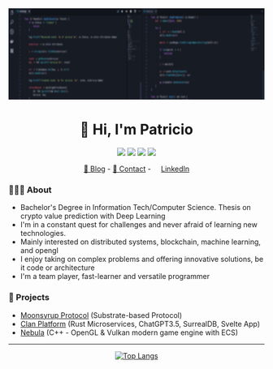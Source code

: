 <div align="center">
<img height="180" src="images/background-blur.jpg" />
</div>

<h1 align="center">👋 Hi, I'm Patricio</h1>

<p align="center">
  <img src="https://img.shields.io/badge/rust-%23000000.svg?style=for-the-badge&logo=rust&logoColor=white" />
  <img src="https://img.shields.io/badge/go-%2300ADD8.svg?style=for-the-badge&logo=go&logoColor=white" />
  <img src="https://img.shields.io/badge/c++-%2300599C.svg?style=for-the-badge&logo=c%2B%2B&logoColor=white" />
  <img src="https://img.shields.io/badge/Solidity-%23363636.svg?style=for-the-badge&logo=solidity&logoColor=white" />
</p>
<div align="center">
  <a href="https://notquine.dev">📖 Blog</a> - <a href="mailto:hi@patricionapoli.dev">📧 Contact</a> - 
  <img height="12" width="12" src="https://cdn.simpleicons.org/linkedin" /> <a href="https://linkedin.com/in/patricionapoli"> LinkedIn</a>
</div>

<h3> 🧔🏻‍♂️ About </h3>

- Bachelor's Degree in Information Tech/Computer Science. Thesis on crypto value prediction with Deep Learning
- I'm in a constant quest for challenges and never afraid of learning new technologies.
- Mainly interested on distributed systems, blockchain, machine learning, and opengl 
- I enjoy taking on complex problems and offering innovative solutions, be it code or architecture
- I'm a team player, fast-learner and versatile programmer

<h3> 🚀 Projects </h3>

- [Moonsyrup Protocol](https://moonsyrup.com) (Substrate-based Protocol)
- [Clan Platform](https://www.clanacademy.com/) (Rust Microservices, ChatGPT3.5, SurrealDB, Svelte App)
- [Nebula](https://github.com/PatricioNapoli/nebula) (C++ - OpenGL & Vulkan modern game engine with ECS)

<hr/>

<div align="center">
 
[![Top Langs](https://github-readme-stats.vercel.app/api/top-langs/?username=patricionapoli&layout=compact&hide=python,css,scss,html,javascript,shell&langs_count=10&theme=aura_dark)](https://github.com/anuraghazra/github-readme-stats)

</div>
